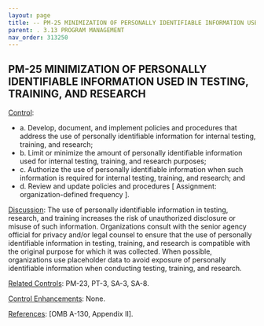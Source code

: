```yaml
---
layout: page
title: -- PM-25 MINIMIZATION OF PERSONALLY IDENTIFIABLE INFORMATION USED IN TESTING, TRAINING, AND RESEARCH 
parent: . 3.13 PROGRAM MANAGEMENT 
nav_order: 313250 
---
```


## PM-25 MINIMIZATION OF PERSONALLY IDENTIFIABLE INFORMATION USED IN TESTING, TRAINING, AND RESEARCH

<ins>Control</ins>:
* a. Develop, document, and implement policies and procedures that address the use of personally identifiable information for internal testing, training, and research;
* b. Limit or minimize the amount of personally identifiable information used for internal testing, training, and research purposes;
* c. Authorize the use of personally identifiable information when such information is required for internal testing, training, and research; and
* d. Review and update policies and procedures [ Assignment: organization-defined frequency ].

<ins>Discussion</ins>: The use of personally identifiable information in testing, research, and training increases the risk of unauthorized disclosure or misuse of such information. Organizations consult with the senior agency official for privacy and/or legal counsel to ensure that the use of personally identifiable information in testing, training, and research is compatible with the original purpose for which it was collected. When possible, organizations use placeholder data to avoid exposure of personally identifiable information when conducting testing, training, and research.

<ins>Related Controls</ins>: PM-23, PT-3, SA-3, SA-8.

<ins>Control Enhancements</ins>: None.

<ins>References</ins>: [OMB A-130, Appendix II].

